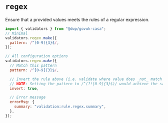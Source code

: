 # `regex`

Ensure that a provided values meets the rules of a regular expression.

```javascript
import { validators } from "@dwp/govuk-casa";
// Minimal
validators.regex.make({
  pattern: /^[0-9]{3}$/,
});
```

```javascript
// All configuration options
validators.regex.make({
  // Match this pattern
  pattern: /^[0-9]{3}$/,

  // Invert the rule above (i.e. validate where value does _not_ match the regex).
  // NOTE: Setting the pattern to /^(?![0-9]{3}$)/ would achieve the same result.
  invert: true,

  // Error message
  errorMsg: {
    summary: "validation:rule.regex.summary",
  },
});
```
